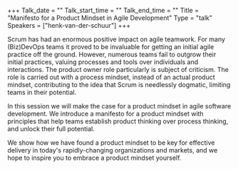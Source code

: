 +++
Talk_date = ""
Talk_start_time = ""
Talk_end_time = ""
Title = "Manifesto for a Product Mindset in Agile Development"
Type = "talk"
Speakers = ["henk-van-der-schuur"]
+++

Scrum has had an enormous positive impact on agile teamwork. For many (Biz)DevOps teams it proved to be invaluable for getting an initial agile practice off the ground. However, numerous teams fail to outgrow their initial practices, valuing processes and tools over individuals and interactions. The product owner role particularly is subject of criticism. The role is carried out with a process mindset, instead of an actual product mindset, contributing to the idea that Scrum is needlessly dogmatic, limiting teams in their potential.

In this session we will make the case for a product mindset in agile software development. We introduce a manifesto for a product mindset with principles that help teams establish product thinking over process thinking, and unlock their full potential.

We show how we have found a product mindset to be key for effective delivery in today's rapidly-changing organizations and markets, and we hope to inspire you to embrace a product mindset yourself.
